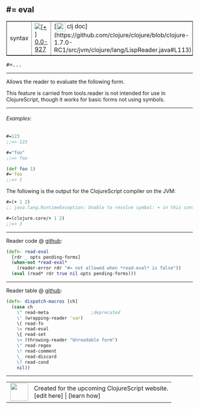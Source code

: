 ## #= eval



 <table border="1">
<tr>
<td>syntax</td>
<td><a href="https://github.com/cljsinfo/cljs-api-docs/tree/0.0-927"><img valign="middle" alt="[+] 0.0-927" title="Added in 0.0-927" src="https://img.shields.io/badge/+-0.0--927-lightgrey.svg"></a> </td>
<td>
[<img height="24px" valign="middle" src="http://i.imgur.com/1GjPKvB.png"> clj doc](https://github.com/clojure/clojure/blob/clojure-1.7.0-RC1/src/jvm/clojure/lang/LispReader.java#L113)
</td>
</tr>
</table>

<samp>#=...</samp><br>

---


Allows the reader to evaluate the following form.

This feature is carried from tools.reader is not intended for use in ClojureScript,
though it works for basic forms not using symbols.

---

###### Examples:

```clj
#=123
;;=> 123

#="foo"
;;=> foo

(def foo 1)
#='foo
;;=> 1
```

The following is the output for the ClojureScript compiler on the JVM:

```clj
#=(+ 1 2)
;; java.lang.RuntimeException: Unable to resolve symbol: + in this context

#=(clojure.core/+ 1 2)
;;=> 3
```

---






Reader code @ [github](https://github.com/clojure/tools.reader/blob/tools.reader-0.9.2/src/main/clojure/clojure/tools/reader.clj#L568-L573):

```clj
(defn- read-eval
  [rdr _ opts pending-forms]
  (when-not *read-eval*
    (reader-error rdr "#= not allowed when *read-eval* is false"))
  (eval (read* rdr true nil opts pending-forms)))
```

<!--
Repo - tag - source tree - lines:

 <pre>
tools.reader @ tools.reader-0.9.2
└── src
    └── main
        └── clojure
            └── clojure
                └── tools
                    └── <ins>[reader.clj:568-573](https://github.com/clojure/tools.reader/blob/tools.reader-0.9.2/src/main/clojure/clojure/tools/reader.clj#L568-L573)</ins>
</pre>
-->

---
Reader table @ [github](https://github.com/clojure/tools.reader/blob/tools.reader-0.9.2/src/main/clojure/clojure/tools/reader.clj#L753-L765):

```clj
(defn- dispatch-macros [ch]
  (case ch
    \^ read-meta                ;deprecated
    \' (wrapping-reader 'var)
    \( read-fn
    \= read-eval
    \{ read-set
    \< (throwing-reader "Unreadable form")
    \" read-regex
    \! read-comment
    \_ read-discard
    \? read-cond
    nil))
```

<!--
Repo - tag - source tree - lines:

 <pre>
tools.reader @ tools.reader-0.9.2
└── src
    └── main
        └── clojure
            └── clojure
                └── tools
                    └── <ins>[reader.clj:753-765](https://github.com/clojure/tools.reader/blob/tools.reader-0.9.2/src/main/clojure/clojure/tools/reader.clj#L753-L765)</ins>
</pre>
-->

---



 <table>
<tr><td>
<img valign="middle" align="right" width="48px" src="http://i.imgur.com/Hi20huC.png">
</td><td>
Created for the upcoming ClojureScript website.<br>
[edit here] | [learn how]
</td></tr></table>

[edit here]:https://github.com/cljsinfo/cljs-api-docs/blob/master/cljsdoc/syntax_eval.cljsdoc
[learn how]:https://github.com/cljsinfo/cljs-api-docs/wiki/cljsdoc-files

<!--

This information was too distracting to show to readers, but I'll leave it
commented here since it is helpful to:

- pretty-print the data used to generate this document
- and show how to retrieve that data



The API data for this symbol:

```clj
{:description "Allows the reader to evaluate the following form.\n\nThis feature is carried from tools.reader is not intended for use in ClojureScript,\nthough it works for basic forms not using symbols.",
 :ns "syntax",
 :name "eval",
 :history [["+" "0.0-927"]],
 :type "syntax",
 :full-name-encode "syntax_eval",
 :extra-sources ({:code "(defn- read-eval\n  [rdr _ opts pending-forms]\n  (when-not *read-eval*\n    (reader-error rdr \"#= not allowed when *read-eval* is false\"))\n  (eval (read* rdr true nil opts pending-forms)))",
                  :title "Reader code",
                  :repo "tools.reader",
                  :tag "tools.reader-0.9.2",
                  :filename "src/main/clojure/clojure/tools/reader.clj",
                  :lines [568 573]}
                 {:code "(defn- dispatch-macros [ch]\n  (case ch\n    \\^ read-meta                ;deprecated\n    \\' (wrapping-reader 'var)\n    \\( read-fn\n    \\= read-eval\n    \\{ read-set\n    \\< (throwing-reader \"Unreadable form\")\n    \\\" read-regex\n    \\! read-comment\n    \\_ read-discard\n    \\? read-cond\n    nil))",
                  :title "Reader table",
                  :repo "tools.reader",
                  :tag "tools.reader-0.9.2",
                  :filename "src/main/clojure/clojure/tools/reader.clj",
                  :lines [753 765]}),
 :usage ["#=..."],
 :examples [{:id "ef1acd",
             :content "```clj\n#=123\n;;=> 123\n\n#=\"foo\"\n;;=> foo\n\n(def foo 1)\n#='foo\n;;=> 1\n```\n\nThe following is the output for the ClojureScript compiler on the JVM:\n\n```clj\n#=(+ 1 2)\n;; java.lang.RuntimeException: Unable to resolve symbol: + in this context\n\n#=(clojure.core/+ 1 2)\n;;=> 3\n```"}],
 :full-name "syntax/eval",
 :display "#= eval",
 :clj-doc "https://github.com/clojure/clojure/blob/clojure-1.7.0-RC1/src/jvm/clojure/lang/LispReader.java#L113"}

```

Retrieve the API data for this symbol:

```clj
;; from Clojure REPL
(require '[clojure.edn :as edn])
(-> (slurp "https://raw.githubusercontent.com/cljsinfo/cljs-api-docs/catalog/cljs-api.edn")
    (edn/read-string)
    (get-in [:symbols "syntax/eval"]))
```

-->
